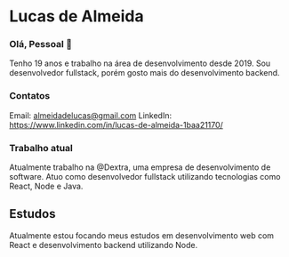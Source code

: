 # Lucas de Almeida

### Olá, Pessoal 👋
Tenho 19 anos e trabalho na área de desenvolvimento desde 2019. Sou desenvolvedor fullstack, porém gosto mais do desenvolvimento backend.

### Contatos
Email: almeidadelucas@gmail.com
LinkedIn: https://www.linkedin.com/in/lucas-de-almeida-1baa21170/

### Trabalho atual
Atualmente trabalho na @Dextra, uma empresa de desenvolvimento de software. Atuo como desenvolvedor fullstack utilizando tecnologias como React, Node e Java.

## Estudos
Atualmente estou focando meus estudos em desenvolvimento web com React e desenvolvimento backend utilizando Node.
